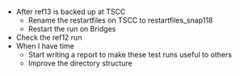 - After ref13 is backed up at TSCC
    - Rename the restartfiles on TSCC to restartfiles_snap118
    - Restart the run on Bridges
- Check the ref12 run
- When I have time
    - Start writing a report to make these test runs useful to others
    - Improve the directory structure
